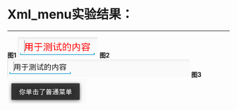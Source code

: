 Xml_menu实验结果：
=================
<hr>
<Strong>图1</Strong>
<img src="https://github.com/123012015105/JAVA/blob/master/android2/Xml_menu/images/result1.png">
<Strong>图2</Strong>
<img src="https://github.com/123012015105/JAVA/blob/master/android2/Xml_menu/images/result2.png">
<Strong>图3</Strong>
<img src="https://github.com/123012015105/JAVA/blob/master/android2/Xml_menu/images/result3.png">
